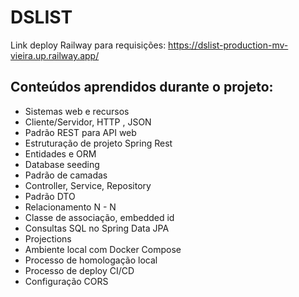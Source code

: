 # DSLIST

Link deploy Railway para requisições: https://dslist-production-mv-vieira.up.railway.app/

## Conteúdos aprendidos durante o projeto:

- Sistemas web e recursos
- Cliente/Servidor, HTTP , JSON
- Padrão REST para API web
- Estruturação de projeto Spring Rest
- Entidades e ORM
- Database seeding
- Padrão de camadas
- Controller, Service, Repository
- Padrão DTO
- Relacionamento N - N
- Classe de associação, embedded id
- Consultas SQL no Spring Data JPA
- Projections
- Ambiente local com Docker Compose
- Processo de homologação local
- Processo de deploy CI/CD
- Configuração CORS

